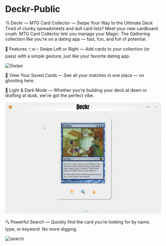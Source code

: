 # Deckr-Public
💘 Deckr — MTG Card Collector — Swipe Your Way to the Ultimate Deck
Tired of clunky spreadsheets and dull card lists? Meet your new cardboard crush. MTG Card Collector lets you manage your Magic: The Gathering collection like you're on a dating app — fast, fun, and full of potential.

🔮 Features
👈👉 Swipe Left or Right — Add cards to your collection (or pass) with a simple gesture, just like your favorite dating app.

![Swipe](swipe.gif)




📂 View Your Saved Cards — See all your matches in one place — no ghosting here.



🌙 Light & Dark Mode — Whether you’re building your deck at dawn or drafting at dusk, we’ve got the perfect vibe.

![lightmode](nightmode.gif)



🔍 Powerful Search — Quickly find the card you’re looking for by name, type, or keyword. No more digging.

![search](search.gif)
